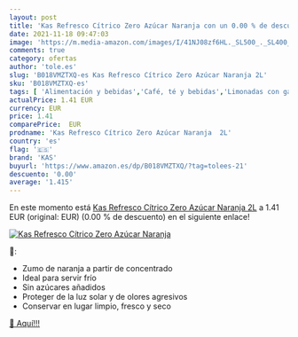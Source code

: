 ```yaml
---
layout: post
title: 'Kas Refresco Cítrico Zero Azúcar Naranja con un 0.00 % de descuento'
date: 2021-11-18 09:47:03
image: 'https://m.media-amazon.com/images/I/41NJ08zf6HL._SL500_._SL400_.jpg'
comments: true
category: ofertas
author: 'tole.es'
slug: 'B018VMZTXQ-es Kas Refresco Cítrico Zero Azúcar Naranja 2L'
sku: 'B018VMZTXQ-es'
tags: [ 'Alimentación y bebidas','Café, té y bebidas','Limonadas con gas','Refrescos con gas','azúcar','kas', ]
actualPrice: 1.41 EUR
currency: EUR
price: 1.41
comparePrice:  EUR
prodname: 'Kas Refresco Cítrico Zero Azúcar Naranja  2L'
country: 'es'
flag: '🇪🇸'
brand: 'KAS'
buyurl: 'https://www.amazon.es/dp/B018VMZTXQ/?tag=tolees-21'
descuento: '0.00'
average: '1.415'
---
```


En este momento está [Kas Refresco Cítrico Zero Azúcar Naranja  2L](https://www.amazon.es/dp/B018VMZTXQ/?tag=tolees-21) a 1.41 EUR (original:  EUR) (0.00 %  de descuento) en el siguiente enlace!

[![Kas Refresco Cítrico Zero Azúcar Naranja](https://m.media-amazon.com/images/I/41NJ08zf6HL._SL500_._SL400_.jpg)](https://www.amazon.es/dp/B018VMZTXQ/?tag=tolees-21)

🔎:

- Zumo de naranja a partir de concentrado
- Ideal para servir frío
- Sin azúcares añadidos
- Proteger de la luz solar y de olores agresivos
- Conservar en lugar limpio, fresco y seco

[🛒 Aquí!!!](https://www.amazon.es/dp/B018VMZTXQ/?tag=tolees-21)
